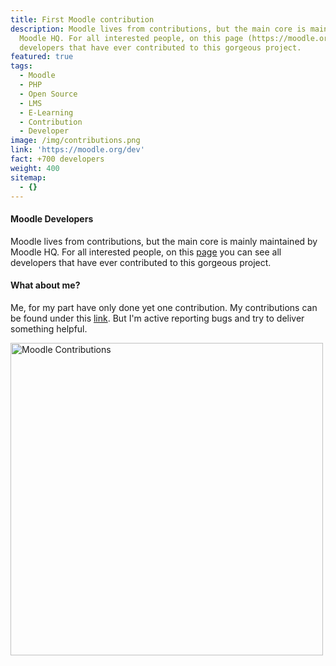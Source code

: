 ```yaml
---
title: First Moodle contribution
description: Moodle lives from contributions, but the main core is mainly maintained by
  Moodle HQ. For all interested people, on this page (https://moodle.org/dev/contributions.php?version=x.x.x) you can see all
  developers that have ever contributed to this gorgeous project.
featured: true
tags:
  - Moodle
  - PHP
  - Open Source
  - LMS
  - E-Learning
  - Contribution
  - Developer
image: /img/contributions.png
link: 'https://moodle.org/dev'
fact: +700 developers
weight: 400
sitemap:
  - {}
---
```

#### Moodle Developers
Moodle lives from contributions, but the main core is mainly maintained by Moodle HQ. For all interested people, on this 
[page](https://moodle.org/dev/contributions.php?version=x.x.x) you can see all developers that have ever contributed to this gorgeous project.

#### What about me?
Me, for my part have only done yet one contribution. My contributions can be found under this 
[link](https://moodle.org/dev/gitcommits.php?version=x.x.x&userid=2177440&merges=0). But I'm active reporting bugs and try to deliver something helpful.

<img alt="Moodle Contributions" src="/img/contributions.png" width="500">